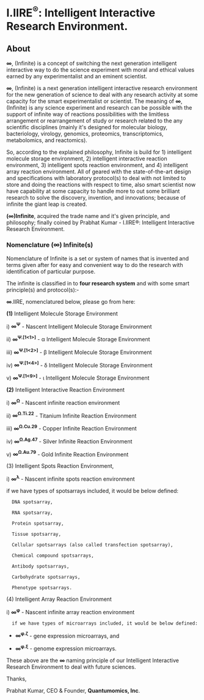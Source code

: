 # I.IIRE<sup>®</sup>: Intelligent Interactive Research Environment.


## About
<b>∞</b>, (Infinite) is a concept of switching the next generation intelligent interactive way to do the science experiment with moral and ethical values earned by any experimentalist and an eminent scientist.

<b>∞</b>, (Infinite) is a next generation intelligent interactive research environment for the new generation of science to deal with any research activity at some capacity for the smart experimentalist or scientist. The meaning of <b>∞</b>, (Infinite) is any science experiment and research can be possible with the support of infinite way of reactions possibilities with the limitless arrangement or rearrangement of study or research related to the any scientific disciplines (mainly it's designed for molecular biology, bacteriology, virology, genomics, proteomics, transcriptomics, metabolomics, and reactomics).

So, according to the explained philosophy, Infinite is build for 1) intelligent molecule storage environment, 2) intelligent interactive reaction environment, 3) intelligent spots reaction environment, and 4) intelligent array reaction environment. All of geared with the state-of-the-art design and specifications with laboratory protocol(s) to deal with not limited to store and doing the reactions with respect to time, also smart scientist now have capability at some capacity to handle more to out some brilliant research to solve the discovery, invention, and innovations; because of infinite the giant leap is created.

<b>(∞)Infinite</b>, acquired the trade name and it's given principle, and philosophy; finally coined by Prabhat Kumar - I.IIRE®: Intelligent Interactive Research Environment.

### Nomenclature (∞) Infinite(s)
Nomenclature of Infinite is a set or system of names that is invented and terms given after for easy and convenient way to do the research with identification of particular purpose.

The infinite is classified in to <b>four research system</b> and with some smart principle(s) and protocol(s):-

<b>∞</b>.IIRE, nomenclatured below, please go from here:

<b>(1)</b> Intelligent Molecule Storage Environment

i) <b>∞<sup>Ψ</sup></b> - Nascent Intelligent Molecule Storage Environment

ii) <b>∞<sup>Ψ.[1<1>]</sup></b> - α Intelligent Molecule Storage Environment

iii) <b>∞<sup>Ψ.[1<2>]</sup></b> - β Intelligent Molecule Storage Environment

iv) <b>∞<sup>Ψ.[1<4>]</sup></b> - δ Intelligent Molecule Storage Environment

v) <b>∞<sup>Ψ.[1<9>]</sup></b> - ι Intelligent Molecule Storage Environment

<b>(2)</b> Intelligent Interactive Reaction Environment

i) <b>∞<sup>Ω</sup></b> - Nascent infinite reaction environment

ii) <b>∞<sup>Ω.Ti.22</sup></b> - Titanium Infinite Reaction Environment

iii) <b>∞<sup>Ω.Cu.29</sup></b> - Copper Infinite Reaction Environment

iv) <b>∞<sup>Ω.Ag.47</sup></b> - Silver Infinite Reaction Environment

v) <b>∞<sup>Ω.Au.79</sup></b> - Gold Infinite Reaction Environment

(3) Intelligent Spots Reaction Environment,

i) <b>∞<sup>λ</sup></b> - Nascent infinite spots reaction environment

   if we have types of spotsarrays included, it would be below defined:
   
      DNA spotsarray,
      
      RNA spotsarray,
      
      Protein spotsarray,
      
      Tissue spotsarray,
      
      Cellular spotsarrays (also called transfection spotsarray),
      
      Chemical compound spotsarrays,
      
      Antibody spotsarrays,
      
      Carbohydrate spotsarrays,
      
      Phenotype spotsarrays.

(4) Intelligent Array Reaction Environment

i) <b>∞<sup>φ</sup></b> - Nascent infinite array reaction environment

      if we have types of microarrays included, it would be below defined:
      
- <b>∞<sup>φ.ζ</sup></b> - gene expression microarrays, and
      
- <b>∞<sup>φ.ξ</sup></b> - genome expression microarrays.

These above are the <b>∞</b> naming principle of our Intelligent Interactive Research Environment to deal with future sciences.

Thanks,

Prabhat Kumar, CEO & Founder, <b>Quantumomics, Inc</b>.
